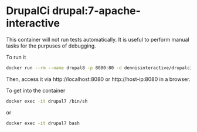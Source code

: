 # DrupalCi drupal:7-apache-interactive

This container will not run tests automatically.
It is useful to perform manual tasks for the purpuses of debugging.

To run it

```bash
docker run --rm --name drupal8 -p 8080:80 -d dennisinteractive/drupalci:7-apache-interactive
```

Then, access it via http://localhost:8080 or http://host-ip:8080 in a browser.

To get into the container

```bash
docker exec -it drupal7 /bin/sh
```

or

```bash
docker exec -it drupal7 bash
```
